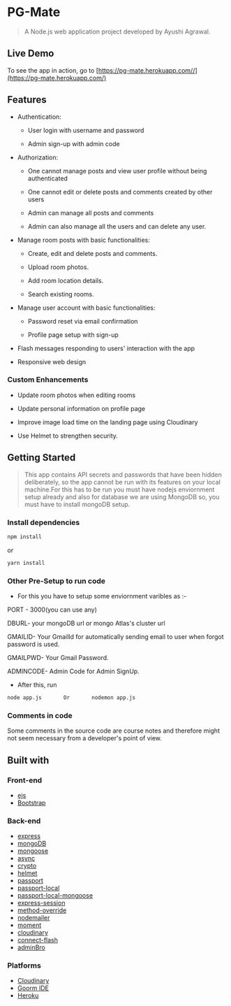 # PG-Mate


> A Node.js web application project developed by Ayushi Agrawal.

## Live Demo

To see the app in action, go to [https://pg-mate.herokuapp.com//](https://pg-mate.herokuapp.com/)

## Features

* Authentication:
  
  * User login with username and password

  * Admin sign-up with admin code

* Authorization:

  * One cannot manage posts and view user profile without being authenticated

  * One cannot edit or delete posts and comments created by other users

  * Admin can manage all posts and comments
  
  * Admin can also manage all the users and can delete any user.

* Manage room posts with basic functionalities:

  * Create, edit and delete posts and comments.

  * Upload room photos.

  * Add room location details.
  
  * Search existing rooms.

* Manage user account with basic functionalities:

  * Password reset via email confirmation

  * Profile page setup with sign-up

* Flash messages responding to users' interaction with the app

* Responsive web design

### Custom Enhancements

* Update room photos when editing rooms

* Update personal information on profile page

* Improve image load time on the landing page using Cloudinary

* Use Helmet to strengthen security.
 
## Getting Started

> This app contains API secrets and passwords that have been hidden deliberately, so the app cannot be run with its features on your local machine.For this has to be run you must have nodejs enviornment setup already and also for database we are using MongoDB so, you must have to install mongoDB setup.


### Install dependencies

```sh
npm install
```

or

```sh
yarn install
```

### Other Pre-Setup to run code

* For this you have to setup some enviornment varibles as :-

 PORT - 3000(you can use any)
 
 DBURL- your mongoDB url or mongo Atlas's cluster url
 
 GMAILID- Your GmailId for automatically sending email to user when forgot password is used.
 
 GMAILPWD- Your Gmail Password.
 
 ADMINCODE- Admin Code for Admin SignUp.
 
 * After this, run
 
 ```sh
node app.js       Or       nodemon app.js
```
 
### Comments in code

Some comments in the source code are course notes and therefore might not seem necessary from a developer's point of view.

## Built with

### Front-end

* [ejs](http://ejs.co/)
* [Bootstrap](https://getbootstrap.com/docs/3.3/)

### Back-end

* [express](https://expressjs.com/)
* [mongoDB](https://www.mongodb.com/)
* [mongoose](http://mongoosejs.com/)
* [async](http://caolan.github.io/async/)
* [crypto](https://nodejs.org/api/crypto.html#crypto_crypto)
* [helmet](https://helmetjs.github.io/)
* [passport](http://www.passportjs.org/)
* [passport-local](https://github.com/jaredhanson/passport-local#passport-local)
* [passport-local-mongoose](https://github.com/saintedlama/passport-local-mongoose)
* [express-session](https://github.com/expressjs/session#express-session)
* [method-override](https://github.com/expressjs/method-override#method-override)
* [nodemailer](https://nodemailer.com/about/)
* [moment](https://momentjs.com/)
* [cloudinary](https://cloudinary.com/)
* [connect-flash](https://github.com/jaredhanson/connect-flash#connect-flash)
* [adminBro](https://adminbro.com/)
### Platforms

* [Cloudinary](https://cloudinary.com/)
* [Goorm IDE](https://ide.goorm.io/)
* [Heroku](https://www.heroku.com/)
